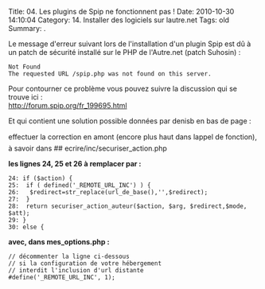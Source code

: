 Title: 04. Les plugins de Spip ne fonctionnent pas ! 
Date: 2010-10-30 14:10:04
Category: 14. Installer des logiciels sur lautre.net
Tags: old
Summary:  . 

Le message d'erreur suivant lors de l'installation d'un plugin Spip est dû à un patch de sécurité installé sur le PHP de l'Autre.net (patch Suhosin) :


````
Not Found
The requested URL /spip.php was not found on this server.
````

Pour contourner ce problème vous pouvez suivre la discussion qui se trouve ici :<br/>
http://forum.spip.org/fr_199695.html

Et qui contient une solution possible données par denisb en bas de page :

effectuer la correction en amont (encore plus haut dans lappel de fonction), à savoir dans ## ecrire/inc/securiser_action.php


**les lignes 24, 25 et 26 à remplacer par :**

````
24: if ($action) {
25:  if ( defined('_REMOTE_URL_INC') ) {
26:   $redirect=str_replace(url_de_base(),'',$redirect);
27:  }
28:  return securiser_action_auteur($action, $arg, $redirect,$mode, $att);
29: }
30: else {
````

**avec, dans mes_options.php :**

````
// décommenter la ligne ci-dessous
// si la configuration de votre hébergement
// interdit l'inclusion d'url distante
#define('_REMOTE_URL_INC', 1);
````
